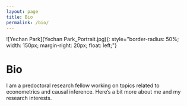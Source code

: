 ```yaml
---
layout: page
title: Bio
permalink: /bio/
---
```



![Yechan Park](Yechan Park_Portrait.jpg){: style="border-radius: 50%; width: 150px; margin-right: 20px; float: left;"}

# Bio
I am a predoctoral research fellow working on topics related to econometrics and causal inference. Here’s a bit more about me and my research interests.
